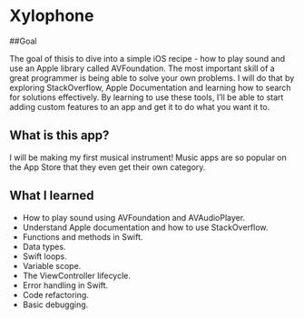 

# Xylophone

##Goal

The goal of thisis to dive into a simple iOS recipe - how to play sound and use an Apple library called AVFoundation. The most important skill of a great programmer is being able to solve your own problems. I will do that by exploring StackOverflow, Apple Documentation and learning how to search for solutions effectively. By learning to use these tools, I’ll be able to start adding custom features to an app and get it to do what you want it to.


## What is this app?

I will be making my first musical instrument! Music apps are so popular on the App Store that they even get their own category. 

## What I learned

* How to play sound using AVFoundation and AVAudioPlayer.
* Understand Apple documentation and how to use StackOverflow.
* Functions and methods in Swift. 
* Data types.
* Swift loops.
* Variable scope.
* The ViewController lifecycle.
* Error handling in Swift.
* Code refactoring.
* Basic debugging.

